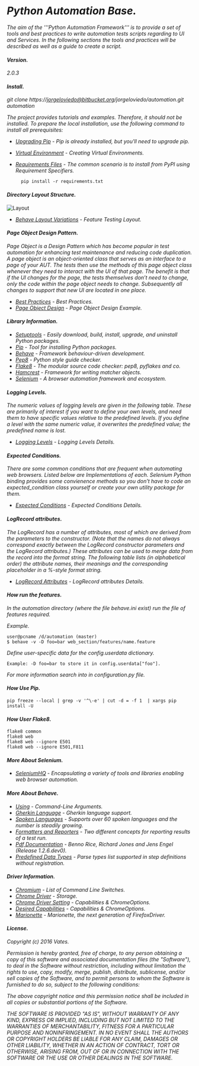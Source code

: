 # _Python Automation Base._
_The aim of the '''Python Automation Framework''' is to provide a set of tools and best practices to write automation tests scripts regarding to UI and Services. In the following sections the tools and practices will be described as well as a guide to create a script._

#### _Version._
_2.0.3_

#### _Install._
_git clone https://jorgeloviedo@bitbucket.org/jorgeloviedo/automation.git automation_

_The project provides tutorials and examples. Therefore, it should not be installed. To prepare the local installation, use the following command to install all prerequisites:_

* _[Upgrading Pip]_ - _Pip is already installed, but you'll need to upgrade pip._
* _[Virtual Environment]_ - _Creating Virtual Environments._
* _[Requirements Files]_ - _The common scenario is to install from PyPI using Requirement Specifiers._

        pip install -r requirements.txt

#### _Directory Layout  Structure._
![Layout](images/layout.png)

* _[Behave Layout Variations]_ - _Feature Testing Layout._

#### _Page Object Design Pattern._
_Page Object is a Design Pattern which has become popular in test automation for enhancing test maintenance and reducing code duplication. A page object is an object-oriented class that serves as an interface to a page of your AUT. The tests then use the methods of this page object class whenever they need to interact with the UI of that page. The benefit is that if the UI changes for the page, the tests themselves don’t need to change, only the code within the page object needs to change. Subsequently all changes to support that new UI are located in one place._

* _[Best Practices]_ - _Best Practices._
* _[Page Object Design]_ - _Page Object Design Example._

#### _Library Information._
* _[Setuptools]_ - _Easily download, build, install, upgrade, and uninstall Python packages._
* _[Pip]_ - _Tool for installing Python packages._
* _[Behave]_ - _Framework behaviour-driven development._
* _[Pep8]_ - _Python style guide checker._
* _[Flake8]_ - _The modular source code checker: pep8, pyflakes and co._
* _[Hamcrest]_ - _Framework for writing matcher objects._
* _[Selenium]_ - _A browser automation framework and ecosystem._

#### _Logging Levels._
_The numeric values of logging levels are given in the following table. These are primarily of interest if you want to define your own levels, and need them to have specific values relative to the predefined levels. If you define a level with the same numeric value, it overwrites the predefined value; the predefined name is lost._

* _[Logging Levels]_ - _Logging Levels Details._

#### _Expected Conditions._
_There are some common conditions that are frequent when automating web browsers. Listed below are Implementations of each. Selenium Python binding provides some convienence methods so you don’t have to code an expected_condition class yourself or create your own utility package for them._

* _[Expected Conditions]_ - _Expected Conditions Details._

#### _LogRecord attributes._
_The LogRecord has a number of attributes, most of which are derived from the parameters to the constructor. (Note that the names do not always correspond exactly between the LogRecord constructor parameters and the LogRecord attributes.) These attributes can be used to merge data from the record into the format string. The following table lists (in alphabetical order) the attribute names, their meanings and the corresponding placeholder in a %-style format string._

* _[LogRecord Attributes]_ - _LogRecord attributes Details._

#### _How run the features._
_In the automation directory (where the file behave.ini exist) run the file of features required._

_Example._

    user@pcname /d/automation (master)
    $ behave -v -D foo=bar web_section/features/name.feature

_Define user-specific data for the config.userdata dictionary._

    Example: -D foo=bar to store it in config.userdata["foo"].

_For more information search into in configuration.py file._

#### _How Use Pip._
    pip freeze --local | grep -v '^\-e' | cut -d = -f 1  | xargs pip install -U

#### _How User Flake8._
    flake8 common
    flake8 web
    flake8 web --ignore E501
    flake8 web --ignore E501,F811

#### _More About Selenium._
* _[SeleniumHQ]_ - _Encapsulating a variety of tools and libraries enabling web browser automation._

#### _More About Behave._
* _[Using]_ - _Command-Line Arguments._
* _[Gherkin Language]_ - _Gherkin language support._
* _[Spoken Languages]_ - _Supports over 60 spoken languages and the number is steadily growing._
* _[Formatters and Reporters]_ - _Two different concepts for reporting results of a test run._
* _[Pdf Documentation]_ - _Benno Rice, Richard Jones and Jens Engel (Release 1.2.6.dev0)._
* _[Predefined Data Types]_ - _Parse types list supported in step definitions without registration._

#### _Driver Information._
* _[Chromium]_ - _List of Command Line Switches._
* _[Chrome Driver]_ - _Storage._
* _[Chrome Driver Setting]_ - _Capabilities & ChromeOptions._
* _[Desired Capabilities]_ - _Capabilities & ChromeOptions._
* _[Marionette]_ - _Marionette, the next generation of FirefoxDriver._


#### _License._
_Copyright (c) 2016 Vates._

_Permission is hereby granted, free of charge, to any person obtaining a copy of this software and associated documentation files (the "Software"), to deal in the Software without restriction, including without limitation the rights to use, copy, modify, merge, publish, distribute, sublicense, and/or sell copies of the Software, and to permit persons to whom the Software is furnished to do so, subject to the following conditions:_ 

_The above copyright notice and this permission notice shall be included in all copies or substantial portions of the Software._

_THE SOFTWARE IS PROVIDED "AS IS", WITHOUT WARRANTY OF ANY KIND, EXPRESS OR IMPLIED, INCLUDING BUT NOT LIMITED TO THE WARRANTIES OF MERCHANTABILITY, FITNESS FOR A PARTICULAR PURPOSE AND NONINFRINGEMENT. IN NO EVENT SHALL THE AUTHORS OR COPYRIGHT HOLDERS BE LIABLE FOR ANY CLAIM, DAMAGES OR OTHER LIABILITY, WHETHER IN AN ACTION OF CONTRACT, TORT OR OTHERWISE, ARISING FROM, OUT OF OR IN CONNECTION WITH THE SOFTWARE OR THE USE OR OTHER DEALINGS IN THE SOFTWARE._

   [Upgrading Pip]: <https://pip.pypa.io/en/stable/installing/#upgrading-pip>
   [Virtual Environment]: <https://packaging.python.org/installing/#creating-and-using-virtual-environments>
   [Pip]: <https://pypi.python.org/pypi/pip>
   [Behave]: <https://github.com/behave/behave>
   [Setuptools]: <https://bitbucket.org/pypa/setuptools>
   [Pep8]: <https://pypi.python.org/pypi/pep8>
   [flake8]: <https://pypi.python.org/pypi/flake8>
   [Hamcrest]: <http://hamcrest.org/>
   [Selenium]: <http://docs.seleniumhq.org/docs/>
   [Page Object Design]: <http://www.seleniumhq.org/docs/06_test_design_considerations.jsp#page-object-design-pattern>
   [Behave Layout Variations]: <http://pythonhosted.org/behave/gherkin.html#layout-variations>
   [Logging Levels]: <https://docs.python.org/2/library/logging.html#logging-levels>
   [Requirements Files]: <https://pip.pypa.io/en/latest/user_guide/#requirements-files>
   [Expected Conditions]: <http://selenium-python.readthedocs.org/waits.html#explicit-waits>
   [LogRecord Attributes]: <https://docs.python.org/2/library/logging.html#logrecord-attributes>
   [Best Practices]: <http://www.slisenko.net/2014/06/22/best-practices-in-test-automation-using-selenium-webdriver/>
   [Using]: <http://pythonhosted.org/behave/behave.html#configuration-file>
   [Gherkin Language]: <https://github.com/mackoj/language-gherkin-i18n>
   [Spoken Languages]: <https://github.com/cucumber/cucumber/wiki/Spoken-languages>
   [Chromium]: <http://peter.sh/experiments/chromium-command-line-switches/>
   [Chrome Driver]: <http://chromedriver.storage.googleapis.com/index.html>
   [Chrome Driver Setting]: <https://sites.google.com/a/chromium.org/chromedriver/capabilities>
   [Desired Capabilities]: <https://github.com/SeleniumHQ/selenium/wiki/DesiredCapabilities>
   [SeleniumHQ]: <https://github.com/SeleniumHQ/selenium/>
   [Formatters and Reporters]: <https://pythonhosted.org/behave/formatters.html>
   [Pdf Documentation]: <https://media.readthedocs.org/pdf/behave/latest/behave.pdf>
   [Predefined Data Types]: <https://pythonhosted.org/behave/parse_builtin_types.html>
   [Marionette]: <https://developer.mozilla.org/en-US/docs/Mozilla/QA/Marionette/WebDriver>
